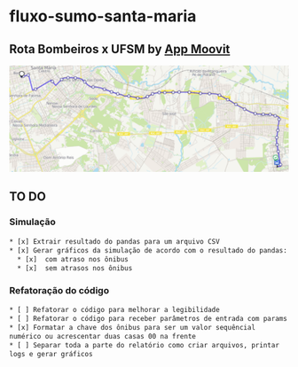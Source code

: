 # fluxo-sumo-santa-maria

## Rota Bombeiros x UFSM by [App Moovit](https://moovitapp.com/santa_maria-4143/poi/UFSM/Parada%20Bombeiros/pt-br?tll=-29.71735_-53.71705&fll=-29.689202_-53.81529&customerId=4908&ref=7&poiType=error)

![image](resources/rotaA.png)

## TO DO

### Simulação

    * [x] Extrair resultado do pandas para um arquivo CSV
    * [x] Gerar gráficos da simulação de acordo com o resultado do pandas:
      * [x]  com atraso nos ônibus
      * [x]  sem atrasos nos ônibus

### Refatoração do código

    * [ ] Refatorar o código para melhorar a legibilidade
    * [ ] Refatorar o código para receber parâmetros de entrada com params
    * [x] Formatar a chave dos ônibus para ser um valor sequêncial numérico ou acrescentar duas casas 00 na frente
    * [ ] Separar toda a parte do relatório como criar arquivos, printar logs e gerar gráficos
